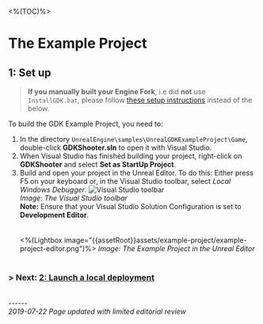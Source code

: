 <%(TOC)%>

# The Example Project 

## 1: Set up

> **If you manually built your Engine Fork**, i.e did **not** use `InstallGDK.bat`, please follow [these setup instructions]({{urlRoot}}/content/get-started/example-project/exampleproject-manual-setup) instead of the below.

To build the GDK Example Project, you need to:

1. In the directory `UnrealEngine\samples\UnrealGDKExampleProject\Game`, double-click **GDKShooter.sln** to open it with Visual Studio.
1. When Visual Studio has finished building your project, right-click on **GDKShooter** and select **Set as StartUp Project**.
1. Build and open your project in the Unreal Editor. To do this: Either press F5 on your keyboard or, in the Visual Studio toolbar, select *Local Windows Debugger*.
   ![Visual Studio toolbar]({{assetRoot}}assets/set-up-template/template-vs-toolbar.png)<br/>
   _Image: The Visual Studio toolbar_ <br/>
   **Note:** Ensure that your Visual Studio Solution Configuration is set to **Development Editor**. <br/><br/><br/>
   <%(Lightbox image="{{assetRoot}}assets/example-project/example-project-editor.png")%>
   _Image: The Example Project in the Unreal Editor_<br/><br/>

### **> Next:** [2: Launch a local deployment]({{urlRoot}}/content/get-started/example-project/exampleproject-local-deployment) 

<br/>------<br/>
_2019-07-22 Page updated with limited editorial review_
